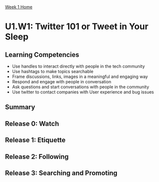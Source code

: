 [Week 1 Home](./)

# U1.W1: Twitter 101 or Tweet in Your Sleep

## Learning Competencies
- Use handles to interact directly with people in the tech community
- Use hashtags to make topics searchable
- Frame discussions, links, images in a meaningful and engaging way
- Respond and engage with people in conversation
- Ask questions and start conversations with people in the community 
- Use twitter to contact companies with User experience and bug issues

## Summary

## Release 0: Watch

## Release 1: Etiquette

## Release 2: Following

## Release 3: Searching and Promoting